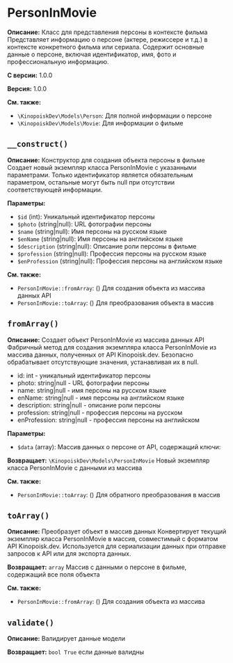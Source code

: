 # PersonInMovie

**Описание:** Класс для представления персоны в контексте фильма
Представляет информацию о персоне (актере, режиссере и т.д.) в контексте
конкретного фильма или сериала. Содержит основные данные о персоне,
включая идентификатор, имя, фото и профессиональную информацию.

**С версии:** 1.0.0

**Версия:** 1.0.0

**См. также:**

* `\KinopoiskDev\Models\Person`: Для полной информации о персоне
* `\KinopoiskDev\Models\Movie`: Для информации о фильме

## `__construct()`

**Описание:** Конструктор для создания объекта персоны в фильме
Создает новый экземпляр класса PersonInMovie с указанными параметрами.
Только идентификатор является обязательным параметром, остальные могут
быть null при отсутствии соответствующей информации.

**Параметры:**

* `$id` (int): Уникальный идентификатор персоны
* `$photo` (string|null): URL фотографии персоны
* `$name` (string|null): Имя персоны на русском языке
* `$enName` (string|null): Имя персоны на английском языке
* `$description` (string|null): Описание роли персоны в фильме
* `$profession` (string|null): Профессия персоны на русском языке
* `$enProfession` (string|null): Профессия персоны на английском языке

**См. также:**

* `PersonInMovie::fromArray`: () Для создания объекта из массива данных API
* `PersonInMovie::toArray`: () Для преобразования объекта в массив

## `fromArray()`

**Описание:** Создает объект PersonInMovie из массива данных API
Фабричный метод для создания экземпляра класса PersonInMovie из массива данных,
полученных от API Kinopoisk.dev. Безопасно обрабатывает отсутствующие
значения, устанавливая их в null.
- id: int - уникальный идентификатор персоны
- photo: string|null - URL фотографии персоны
- name: string|null - имя персоны на русском языке
- enName: string|null - имя персоны на английском языке
- description: string|null - описание роли персоны
- profession: string|null - профессия персоны на русском
- enProfession: string|null - профессия персоны на английском

**Параметры:**

* `$data` (array): Массив данных о персоне от API, содержащий ключи:

**Возвращает:** `\KinopoiskDev\Models\PersonInMovie` Новый экземпляр класса PersonInMovie с данными из массива

**См. также:**

* `PersonInMovie::toArray`: () Для обратного преобразования в массив

## `toArray()`

**Описание:** Преобразует объект в массив данных
Конвертирует текущий экземпляр класса PersonInMovie в массив,
совместимый с форматом API Kinopoisk.dev. Используется для сериализации
данных при отправке запросов к API или для экспорта данных.

**Возвращает:** `array` Массив с данными о персоне в фильме, содержащий все поля объекта

**См. также:**

* `PersonInMovie::fromArray`: () Для создания объекта из массива

## `validate()`

**Описание:** Валидирует данные модели

**Возвращает:** `bool True` если данные валидны

